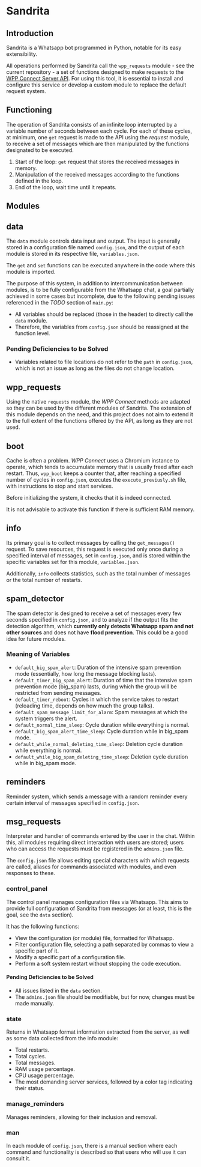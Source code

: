 # Sandrita

## Introduction

Sandrita is a Whatsapp bot programmed in Python, notable for its easy extensibility.

All operations performed by Sandrita call the `wpp_requests` module - see the current repository - a set of functions designed to make requests to the [WPP Connect Server API](https://github.com/wppconnect-team/wppconnect-server). For using this tool, it is essential to install and configure this service or develop a custom module to replace the default request system.

## Functioning

The operation of Sandrita consists of an infinite loop interrupted by a variable number of seconds between each cycle. For each of these cycles, at minimum, one `get` request is made to the API using the *request* module, to receive a set of messages which are then manipulated by the functions designated to be executed.

1. Start of the loop: `get` request that stores the received messages in memory.
2. Manipulation of the received messages according to the functions defined in the loop.
3. End of the loop, wait time until it repeats.

## Modules

## data

The `data` module controls data input and output. The input is generally stored in a configuration file named `config.json`, and the output of each module is stored in its respective file, `variables.json`.

The `get` and `set` functions can be executed anywhere in the code where this module is imported.

The purpose of this system, in addition to intercommunication between modules, is to be fully configurable from the Whatsapp chat, a goal partially achieved in some cases but incomplete, due to the following pending issues referenced in the *TODO* section of `main.py`:

- All variables should be replaced (those in the header) to directly call the `data` module.
- Therefore, the variables from `config.json` should be reassigned at the function level.

### Pending Deficiencies to be Solved

- Variables related to file locations do not refer to the `path` in `config.json`, which is not an issue as long as the files do not change location.

## wpp_requests

Using the native `requests` module, the *WPP Connect* methods are adapted so they can be used by the different modules of Sandrita. The extension of this module depends on the need, and this project does not aim to extend it to the full extent of the functions offered by the API, as long as they are not used.

## boot

Cache is often a problem. *WPP Connect* uses a Chromium instance to operate, which tends to accumulate memory that is usually freed after each restart. Thus, `wpp_boot` keeps a counter that, after reaching a specified number of cycles in `config.json`, executes the `execute_previusly.sh` file, with instructions to stop and start services.

Before initializing the system, it checks that it is indeed connected.

It is not advisable to activate this function if there is sufficient RAM memory.

## info

Its primary goal is to collect messages by calling the `get_messages()` request. To save resources, this request is executed only once during a specified interval of messages, set in `config.json`, and is stored within the specific variables set for this module, `variables.json`.

Additionally, `info` collects statistics, such as the total number of messages or the total number of restarts.

## spam_detector

The spam detector is designed to receive a set of messages every few seconds specified in `config.json`, and to analyze if the output fits the detection algorithm, which **currently only detects Whatsapp spam and not other sources** and does not have **flood prevention**. This could be a good idea for future modules.

### Meaning of Variables

- `default_big_spam_alert`: Duration of the intensive spam prevention mode (essentially, how long the message blocking lasts).
- `default_timer_big_spam_alert`: Duration of time that the intensive spam prevention mode (big_spam) lasts, during which the group will be restricted from sending messages.
- `default_timer_reboot`: Cycles in which the service takes to restart (reloading time, depends on how much the group talks).
- `default_spam_message_limit_for_alarm`: Spam messages at which the system triggers the alert.
- `default_normal_time_sleep`: Cycle duration while everything is normal.
- `default_big_spam_alert_time_sleep`: Cycle duration while in big_spam mode.
- `default_while_normal_deleting_time_sleep`: Deletion cycle duration while everything is normal.
- `default_while_big_spam_deleting_time_sleep`: Deletion cycle duration while in big_spam mode.

## reminders

Reminder system, which sends a message with a random reminder every certain interval of messages specified in `config.json`.

## msg_requests

Interpreter and handler of commands entered by the user in the chat. Within this, all modules requiring direct interaction with users are stored; users who can access the requests must be registered in the `admins.json` file.

The `config.json` file allows editing special characters with which requests are called, aliases for commands associated with modules, and even responses to these.

### control_panel

The control panel manages configuration files via Whatsapp. This aims to provide full configuration of Sandrita from messages (or at least, this is the goal, see the `data` section).

It has the following functions:

- View the configuration (or module) file, formatted for Whatsapp.
- Filter configuration file, selecting a path separated by commas to view a specific part of it.
- Modify a specific part of a configuration file.
- Perform a soft system restart without stopping the code execution.

#### Pending Deficiencies to be Solved

- All issues listed in the `data` section.
- The `admins.json` file should be modifiable, but for now, changes must be made manually.

### state

Returns in Whatsapp format information extracted from the server, as well as some data collected from the info module:

- Total restarts.
- Total cycles.
- Total messages.
- RAM usage percentage.
- CPU usage percentage.
- The most demanding server services, followed by a color tag indicating their status.

### manage_reminders

Manages reminders, allowing for their inclusion and removal.

### man

In each module of `config.json`, there is a manual section where each command and functionality is described so that users who will use it can consult it.
